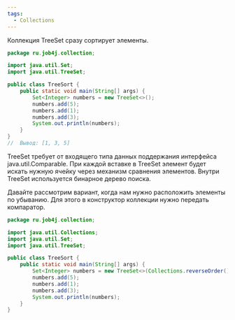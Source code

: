 ```yaml
---
tags:
  - Collections
---
```

Коллекция TreeSet сразу сортирует элементы.
```java
package ru.job4j.collection;

import java.util.Set;
import java.util.TreeSet;

public class TreeSort {
    public static void main(String[] args) {
        Set<Integer> numbers = new TreeSet<>();
        numbers.add(5);
        numbers.add(1);
        numbers.add(3);
        System.out.println(numbers);
    }
}
//  Вывод: [1, 3, 5]
```
TreeSet требует от входящего типа данных поддержания интерфейса java.util.Comparable. При каждой вставке в TreeSet элемент будет искать нужную ячейку через механизм сравнения элементов. Внутри TreeSet используется бинарное дерево поиска.

Давайте рассмотрим вариант, когда нам нужно расположить элементы по убыванию. Для этого в конструктор коллекции нужно передать компаратор.
```java
package ru.job4j.collection;

import java.util.Collections;
import java.util.Set;
import java.util.TreeSet;

public class TreeSort {
    public static void main(String[] args) {
        Set<Integer> numbers = new TreeSet<>(Collections.reverseOrder());
        numbers.add(5);
        numbers.add(1);
        numbers.add(3);
        System.out.println(numbers);
    }
}
```

